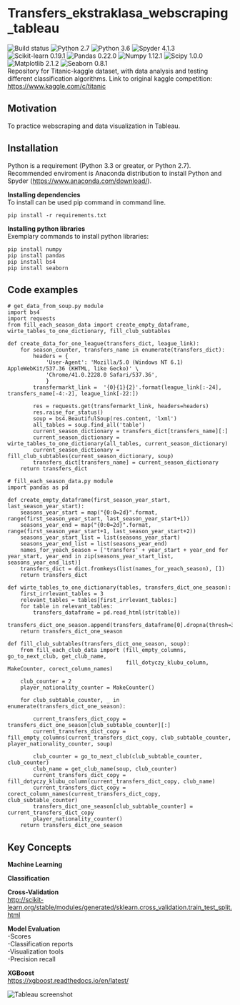 # Transfers_ekstraklasa_webscraping_tableau
![Build status](https://travis-ci.org/bluejurand/Titanic-python.svg?branch=master) 
![Python 2.7](https://img.shields.io/badge/python-2.7-blue.svg) 
![Python 3.6](https://img.shields.io/badge/python-3.3-blue.svg) 
![Spyder 4.1.3](https://img.shields.io/badge/spyder-4.1.3-black) 
![Scikit-learn 0.19.1](https://img.shields.io/badge/scikit_learn-0.19.1-orange.svg) 
![Pandas 0.22.0](https://img.shields.io/badge/pandas-0.22.0-green.svg) 
![Numpy 1.12.1](https://img.shields.io/badge/numpy-1.12.1-yellow.svg) 
![Scipy 1.0.0](https://img.shields.io/badge/scipy-1.0.0-blue.svg) 
![Matplotlib 2.1.2](https://img.shields.io/badge/matplotlib-2.1.2-blue.svg) 
![Seaborn 0.8.1](https://img.shields.io/badge/seaborn-0.8.1-black.svg)  
Repository for Titanic-kaggle dataset, with data analysis and testing different classification algorithms.
Link to original kaggle competition: https://www.kaggle.com/c/titanic

## Motivation

To practice webscraping and data visualization in Tableau. 

## Installation

Python is a requirement (Python 3.3 or greater, or Python 2.7). Recommended enviroment is Anaconda distribution to install Python and Spyder (https://www.anaconda.com/download/).

__Installing dependencies__  
To install can be used pip command in command line.  
  
	pip install -r requirements.txt

__Installing python libraries__  
Exemplary commands to install python libraries:  
 
	pip install numpy  
	pip install pandas  
	pip install bs4  
	pip install seaborn 
	
## Code examples

	# get_data_from_soup.py module
	import bs4
	import requests
	from fill_each_season_data import create_empty_dataframe, wirte_tables_to_one_dictionary, fill_club_subtables

	def create_data_for_one_league(transfers_dict, league_link):
		for season_counter, transfers_name in enumerate(transfers_dict):
			headers = {
				'User-Agent': 'Mozilla/5.0 (Windows NT 6.1) AppleWebKit/537.36 (KHTML, like Gecko)' \
				'Chrome/41.0.2228.0 Safari/537.36',
				}
			transfermarkt_link =  '{0}{1}{2}'.format(league_link[:-24], transfers_name[-4:-2], league_link[-22:])
		
			res = requests.get(transfermarkt_link, headers=headers)
			res.raise_for_status()
			soup = bs4.BeautifulSoup(res.content, 'lxml')
			all_tables = soup.find_all('table')
			current_season_dictionary = transfers_dict[transfers_name][:]
			current_season_dictionary = wirte_tables_to_one_dictionary(all_tables, current_season_dictionary)
			current_season_dictionary = fill_club_subtables(current_season_dictionary, soup)
			transfers_dict[transfers_name] = current_season_dictionary
		return transfers_dict

	# fill_each_season_data.py module
	import pandas as pd

	def create_empty_dataframe(first_season_year_start, last_season_year_start):
		seasons_year_start = map("{0:0=2d}".format, range(first_season_year_start, last_season_year_start+1))
		seasons_year_end = map("{0:0=2d}".format, range(first_season_year_start+1, last_season_year_start+2))
		seasons_year_start_list = list(seasons_year_start)
		seasons_year_end_list = list(seasons_year_end)
		names_for_yeach_season = ['transfers' + year_start + year_end for year_start, year_end in zip(seasons_year_start_list, seasons_year_end_list)]
		transfers_dict = dict.fromkeys(list(names_for_yeach_season), [])
		return transfers_dict

	def wirte_tables_to_one_dictionary(tables, transfers_dict_one_season):
		first_irrlevant_tables = 3
		relevant_tables = tables[first_irrlevant_tables:]
		for table in relevant_tables:
			transfers_dataframe = pd.read_html(str(table))
			transfers_dict_one_season.append(transfers_dataframe[0].dropna(thresh=3))
		return transfers_dict_one_season

	def fill_club_subtables(transfers_dict_one_season, soup):
		from fill_each_club_data import (fill_empty_columns, go_to_next_club, get_club_name,
										 fill_dotyczy_klubu_column, MakeCounter, corect_column_names)

		club_counter = 2
		player_nationality_counter = MakeCounter()

		for club_subtable_counter, _ in enumerate(transfers_dict_one_season):

			current_transfers_dict_copy = transfers_dict_one_season[club_subtable_counter][:]
			current_transfers_dict_copy = fill_empty_columns(current_transfers_dict_copy, club_subtable_counter, player_nationality_counter, soup)

			club_counter = go_to_next_club(club_subtable_counter, club_counter)
			club_name = get_club_name(soup, club_counter)
			current_transfers_dict_copy = fill_dotyczy_klubu_column(current_transfers_dict_copy, club_name)
			current_transfers_dict_copy = corect_column_names(current_transfers_dict_copy, club_subtable_counter)
			transfers_dict_one_season[club_subtable_counter] = current_transfers_dict_copy
			player_nationality_counter()
		return transfers_dict_one_season 

## Key Concepts
__Machine Learning__  

__Classification__  

__Cross-Validation__  
http://scikit-learn.org/stable/modules/generated/sklearn.cross_validation.train_test_split.html

__Model Evaluation__  
  -Scores  
  -Classification reports  
  -Visualization tools  
  -Precision recall

__XGBoost__  
https://xgboost.readthedocs.io/en/latest/  
  
![Tableau screenshot](https://github.com/bluejurand/Photos-colorization/blob/master/Transfers_from_2009_2010_tableau_screenshot.png)